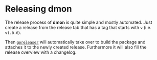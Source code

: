 # Releasing dmon

The release process of **dmon** is quite simple and mostly automated. Just create a release from the release tab that has a tag that starts with `v` (i.e. `v1.0.0`).

Then [`goreleaser`](https://goreleaser.com) will automatically take over to build the package and attaches it to the newly created release. Furthermore it will also fill the release overview with a changelog.